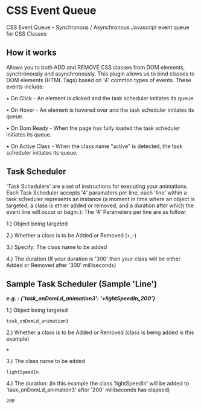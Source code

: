 CSS Event Queue
===============

CSS Event Queue - Synchronous / Asynchronous Javascript event queue for CSS Classes


## How it works

Allows you to both ADD and REMOVE CSS classes from DOM elements, synchronously and asynchronously.  This plugin allows us to bind classes to DOM elements (HTML Tags) based on '4' common types of events. These events include:
  
  • On Click - An element is clicked and the task scheduler initiates its queue.
  
  • On Hover - An element is hovered over and the task scheduler initiates its queue.
  
  • On Dom Ready - When the page has fully loaded the task scheduler initiates its queue.
  
  • On Active Class - When the class name "active" is detected, the task scheduler initiates its queue.
  
  
## Task Scheduler
'Task Schedulers' are a set of instructions for executing your animations. Each Task Scheduler accepts '4' paramaters per line, each 'line' within a task scheduler represents an instance (a moment in time where an object is targeted, a class is ethier added or removed, and a duration after which the event line will occur or begin.): The '4' Parameters per line are as follow:

  1.) Object being targeted
  
  2.) Whether a class is to be Added or Removed (+,-)
  
  3.) Specify: The class name to be added
  
  4.) The duration (If your duration is '300' then your class will be either Added or Removed after '300' milliseconds)


## Sample Task Scheduler (Sample 'Line')

***e.g. : {'task_onDomLd_animation3': '+lightSpeedIn_200'}***

  1.) Object being targeted

    task_onDomLd_animation3
    
  2.) Whether a class is to be Added or Removed (class is being added is this example)
  
    +

  3.) The class name to be added
  
    lightSpeedIn
  
  4.) The duration: (in this example the class 'lightSpeedIn' will be added to 'task_onDomLd_animation3' after '200' milliseconds has elapsed)
  
    200
